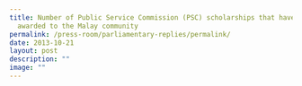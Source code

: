 ```yaml
---
title: Number of Public Service Commission (PSC) scholarships that have been
  awarded to the Malay community
permalink: /press-room/parliamentary-replies/permalink/
date: 2013-10-21
layout: post
description: ""
image: ""
---
```

